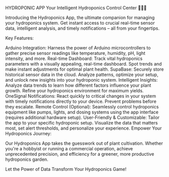HYDROPONIC APP
Your Intelligent Hydroponics Control Center 🌱🧠💧

Introducing the Hydroponics App, the ultimate companion for managing your hydroponics system. Get instant access to crucial real-time sensor data, intelligent analysis, and timely notifications – all from your fingertips.

Key Features:

Arduino Integration: Harness the power of Arduino microcontrollers to gather precise sensor readings like temperature, humidity, pH, light intensity, and more.
Real-time Dashboard: Track vital hydroponics parameters with a visually appealing, real-time dashboard. Spot trends and make instant adjustments for optimal plant health.
SupaBase: Securely store historical sensor data in the cloud. Analyze patterns, optimize your setup, and unlock new insights into your hydroponic system.
Intelligent Insights: Analyze data trends to learn how different factors influence your plant growth. Refine your hydroponics environment for maximum yields.
OneSignal Notifications: React quickly to critical changes in your system with timely notifications directly to your device. Prevent problems before they escalate.
Remote Control (Optional): Seamlessly control hydroponics equipment like pumps, lights, and dosing systems using the app interface (requires additional hardware setup).
User-Friendly & Customizable: Tailor the app to your specific hydroponic setup. Visualize the data that matters most, set alert thresholds, and personalize your experience.
Empower Your Hydroponics Journey:

Our Hydroponics App takes the guesswork out of plant cultivation. Whether you're a hobbyist or running a commercial operation, achieve unprecedented precision, and efficiency for a greener, more productive hydroponics garden.

Let the Power of Data Transform Your Hydroponics Game!
